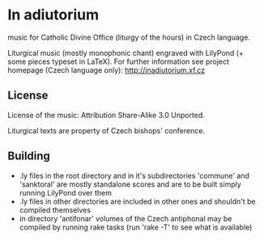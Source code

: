 # In adiutorium #

music for Catholic Divine Office (liturgy of the hours) in Czech language.

Liturgical music (mostly monophonic chant) engraved with LilyPond 
(+ some pieces typeset in LaTeX).
For further information see project homepage (Czech language only):
http://inadiutorium.xf.cz

## License ##

License of the music: Attribution Share-Alike 3.0 Unported.

Liturgical texts are property of Czech bishops' conference.

## Building ##

* .ly files in the root directory and in it's subdirectories 'commune' 
and 'sanktoral' are mostly standalone scores and are to be built simply 
running LilyPond over them
* .ly files in other directories are included in other ones and shouldn't be compiled themselves
* in directory 'antifonar' volumes of the Czech antiphonal may be compiled by running rake tasks (run 'rake -T' to see what is available)
